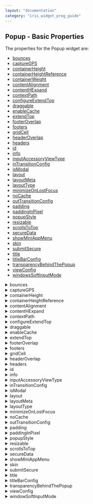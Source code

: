 ```yaml
---
layout: "documentation"
category: "iris_widget_prog_guide"
---
```

                               

Popup - Basic Properties
------------------------

The properties for the Popup widget are:

*   [bounces](#bounces)
*   [captureGPS](#captureG)
*   [containerHeight](#containe2)
*   [containerHeightReference](#containe3)
*   [containerWeight](#containe)
*   [contentAlignment](#contentAlignment)
*   [contentHExpand](#contentHExpand)
*   [contextPath](#contextPath)
*   [configureExtendTop](#configur)
*   [draggable](#draggabl)
*   [enableCache](#enableCa)
*   [extendTop](#extendTo)
*   [footerOverlap](#footerOv)
*   [footers](#footers)
*   [gridCell](#gridCell)
*   [headerOverlap](#headerOverlap)
*   [headers](#headers)
*   [id](#id)
*   [info](#info)
*   [inputAccessoryViewType](#inputAccessoryViewType)
*   [inTransitionConfig](#inTransitionConfig)
*   [isModal](#isModal)
*   [layout](#layout)
*   [layoutMeta](#layoutMe)
*   [layoutType](#layoutType)
*   [minimizeOnLostFocus](#minimize)
*   [noCache](#noCache)
*   [outTransitionConfig](#outTransitionConfig)
*   [padding](#padding)
*   [paddingInPixel](#paddingI)
*   [popupStyle](#popupSty)
*   [resizable](#resizabl)
*   [scrollsToTop](#scrollsT)
*   [secureData](#secureData)
*   [showMiniAppMenu](#showMini)
*   [skin](#skin)
*   [submitSecure](#submitSecure)
*   [title](#title)
*   [titleBarConfig](#titleBar)
*   [transparencyBehindThePopup](#transparencyBehindThePopup)
*   [viewConfig](#viewConfig)
*   [windowsSoftInputMode](#windowsSoftInputMode)


<details close markdown="block"><summary>bounces</summary>

* * *

Specifies whether the scroll view bounces past the edge of the content and back again.

### Syntax
{% highlight voltMx %}
bounces
{% endhighlight %}

### Type

Boolean

### Read/Write

Read + Write

### Remarks

The default value for this property is true.

If set to _false,_ the scroll view bounce is not applied.

If set to _true,_ the scroll view bounce is applied.

### Example

{% highlight voltMx %}
//Defining properties for a Popup with bounces:true
var popBasic ={id:"popUp", title:"PopUP", skin:"popSkin", isModal:true};

var popLayout ={containerWeight:100, padding:[5,5,5,5]};

var popPSP ={**bounces:true**};  
  
//Creating the Popup.  
var popUp=new voltmx.ui.Popup(popBasic, popLayout, popPSP);
{% endhighlight %}

### Platform Availability

*   Available in the IDE
*   iPhone
*   iPad

* * *

</details>
<details close markdown="block"><summary>captureGPS</summary>

* * *

Specifies if the Popup must display a dialog seeking permission from the user to access the location details.

### Syntax
{% highlight voltMx %}
captureGPS
{% endhighlight %}

### Type

Boolean

### Read/Write

No

### Remarks

The default value for this property is false.

If set to _true,_ the dialog appears when you navigate to the specified Popup.

If set to _false,_ the dialog does not appear when you navigate to the specified Popup.

set the value to _true_ (select the checkbox).

For this property to work, you must have selected **Requires GPS functionality** in the Project Properties of the Application (For more information, see the _Configuring Project Properties_ section of the _VoltMX Iris User Guide_) to enable the application to use the GPS functionality.

The following image illustrates the popup to access the location details:

![](Resources/Images/CaptureGPS.png)

### Example

{% highlight voltMx %}
//Defining properties for a Popup with captureGPS:true
var popBasic ={id:"popUp", title:"PopUP", skin:"popSkin", isModal:true};

var popLayout ={containerWeight:100, padding:[5,5,5,5]};
		var popPSP ={**captureGPS:true**};

//Creating the Popup.
var popUp=new voltmx.ui.Popup(popBasic, popLayout, popPSP);
{% endhighlight %}

### Platform Availability

Available in the IDE

Available on Server side Mobile Web (advanced) platform only

* * *

</details>
<details close markdown="block"><summary>containerHeight</summary>

* * *

Specifies the available height of the container in terms of percentage. The percentage is with reference to the value of containerHeightReference property.

### Syntax

containerHeight

### Type

Number

### Read/Write

Read + Write

### Remarks

In Windows platforms, popup occupies the child widget/content height.

If not configured, the value may vary depending on the platforms.

### Example

{% highlight voltMx %}
//Defining properties for a Popup with containerHeight:80
var popBasic ={id:"popUp", title:"PopUP", skin:"popSkin", headers:[box1,box2], footers:[box3,box4], isModal:true, transparencyBehindThePopup:100};

var popLayout ={**containerHeight:80**,padding:[5,5,5,5]};

var popPSP ={};

//Creating the Popup.
var popUp=new voltmx.ui.Popup(popBasic, popLayout, popPSP);

//Reading the containerHeight of the popUp
alert("popUp containerHeight::"+popUp.containerHeight);


{% endhighlight %}

### Platform Availability

Available on all platforms.

* * *

</details>
<details close markdown="block"><summary>containerHeightReference</summary>

* * *

This property is enabled when you set the [containerHeight](#containe). The widget height percentage is calculated based on the following options:

### Syntax
{% highlight voltMx %}
containerHeightReference
{% endhighlight %}

### Type

Number

### Read/Write

Read + Write

### Remarks

The default value for this property is CONTAINER\_HEIGHT\_BY\_FORM\_REFERENCE.

The container height percentage is calculated based on the below options.

*   CONTAINER\_HEIGHT\_BY\_FORM\_REFERENCE: The Popup height is calculated based on the height of the Form excluding headers and footers. This property doesn't have any effect if the scrollbox is placed inside a popup or headers/footers. On Desktop Web platform, view port height is considered as form height.
*   CONTAINER\_HEIGHT\_BY\_PARENT\_WIDTH: Use this option if the Popup is placed inside a Box. The width is calculated based on the width of the Box. On Desktop Web platform, view port width is considered as parent width.
*   CONTAINER\_HEIGHT\_BY\_DEVICE\_REFERENCE: Specifies the height of the popup as that of the height of the device/screen height. On Desktop Web platform, screen height is considered as device height.

> **_Note:_** To set the value through code, prefix the option with _constants._ such as _**constants.<option>**_.

### Example

{% highlight voltMx %}
//Defining the properties for Popup with 
	containerHeightReference: constants.CONTAINER_HEIGHT_BY_DEVICE_REFERENCE
var popBasic ={id:"popUp", title:"PopUP", skin:"popSkin", headers:[box1,box2], 
	footers:[box3,box4], isModal:true, transparencyBehindThePopup:100};

var popLayout ={containerHeight:80,padding:[5,5,5,5], 
	**containerHeightReference: constants.CONTAINER_HEIGHT_BY_DEVICE_REFERENCE**};

var popPSP ={};

//Creating the Popup.
var popUp=new voltmx.ui.Popup(popBasic, popLayout, popPSP); 
{% endhighlight %}

### Platform Availability

Available in the IDE

Available on all platforms.

* * *

</details>
<details close markdown="block"><summary>contentAlignment</summary>

* * *

Specifies the alignment of content in the Popup with respect to the boundaries of the Popup.

### Syntax
{% highlight voltMx %}
contentAlignment
{% endhighlight %}

### Type

Constant

### Read/Write

Read + Write

### Remarks

The default value for this property is CONTENT\_ALIGN\_CENTER.

Following are the possible alignment options available for Popup content:

*   CONTENT\_ALIGN\_TOP\_LEFT – Specifies the content should be aligned at the top left corner of the Popup.
*   CONTENT\_ALIGN\_TOP\_CENTER – Specifies the content should be aligned at the top center corner of the Popup.
*   CONTENT\_ALIGN\_TOP\_RIGHT – Specifies the content should be aligned at the top right corner of the Popup.
*   CONTENT\_ALIGN\_MIDDLE\_LEFT – Specifies the content should be aligned at middle left corner of the Popup.
*   CONTENT\_ALIGN\_CENTER – Specifies the content should be aligned center of the Popup.
*   CONTENT\_ALIGN\_MIDDLE\_RIGHT – Specifies the content should align at the middle right corner of the Popup.
*   CONTENT\_ALIGN\_BOTTOM\_LEFT – Specifies the content should be aligned at the bottom left corner of the Popup.
*   CONTENT\_ALIGN\_BOTTOM\_CENTER – Specifies the content should be aligned at the bottom center corner of the Popup.
*   CONTENT\_ALIGN\_BOTTOM\_RIGHT – Specifies the content should be aligned at the bottom right corner of the Popup.

> **_Note:_** When the contentHExpand property is set to true, the Popup content occupies the entire width of the Popup. When the contentHExpand property is set to false, the Popup content is aligned based on the contentAlignment property.

### Example

{% highlight voltMx %}
<PopupName>.contentAlignment = constants. CONTENT_ALIGN_CENTER
{% endhighlight %}

### Platform Availability

This property is available on Windows Phone 8.1

* * *

</details>
<details close markdown="block"><summary>contentHExpand</summary>

* * *

Specifies if the content should occupy all the width available in the Popup Widget.

**Default:**_true_

If set to _false_, the content in the Popup occupies its preferred width. The preferred width of a widget is the sum of its content’s width, margin and padding.

If set to _true_, the content in the Popup occupies the entire width of the Popup.

### Syntax

contentHExpand

### Type

Boolean

### Read/Write

No

### Example

{% highlight voltMx %}
<PopupName>.contentHExpand = true;
{% endhighlight %}

### Platform Availability

This property is available on Windows Phone 8.1

* * *

</details>
<details close markdown="block"><summary>contextPath</summary>

* * *

Specifies the context path to be displayed in the address field of the browser. For more information about specifying a context path.

**Default:** empty

> **_Note:_** This field is only populated when you specify a Context ID and a corresponding Context Path in the Site Minder tab under Mobile web in the Project properties window.

#### Syntax

contextPath

### Type

String

### Example

{% highlight voltMx %}
//Defining properties for a Popup with contextPath:"https://www.xyz.com"
var popBasic ={id:"popUp", title:"PopUP", skin:"popSkin", isModal:true};

var popLayout ={containerWeight:100, padding:[5,5,5,5]};

var popPSP ={**contextPath:"https://www.xyz.com"**};

//Creating the Popup.
var popUp=new voltmx.ui.Popup(popBasic, popLayout, popPSP);
{% endhighlight %}

### Platform Availability

*   Available in the IDE
*   Server side Mobile Web (basic)
*   Server side Mobile Web (BJS)

* * *

</details>
<details close markdown="block"><summary>configureExtendTop</summary>

* * *

This property enables you to configure extendTop property.

### Syntax
{% highlight voltMx %}
None. Its an IDE only property
{% endhighlight %}

### Read/Write

No

### Remarks

The default value for this property is false.

If set to _true,_ the property extendTop is displayed.

If set to _false,_ the property extendTop is not displayed.

### Platform Availability

*   Available in the IDE
*   iPhone
*   iPad

* * *

</details>
<details close markdown="block"><summary>draggable</summary>

* * *

Specifies the weather the popup can be dragged across the browser screen.

### Syntax
{% highlight voltMx %}
draggable
{% endhighlight %}

### Type

Boolean

### Read/Write

No

### Remarks

The default value for this property is false.

If set to _true_, the popup window can be dragged.

if set to _false_, the popup window cannot be dragged.

### Example

{% highlight voltMx %}
//Defining properties for a Popup with draggable:true.
var popBasic ={id:"popUp", title:"PopUP", skin:"popSkin", isModal:true};

var popLayout ={containerWeight:100, padding:[5,5,5,5]};

var popPSP ={**draggable: true**};
		  
//Creating the Popup.
var popUp=new voltmx.ui.Popup(popBasic, popLayout, popPSP);
{% endhighlight %}

### Platform Availability

Available in the IDE

This property is available on Desktop Web platform.

* * *

</details>
<details close markdown="block"><summary>enableCache</summary>

* * *

This property enables you to improve the performance of Positional Dimension Animations.

### Syntax
{% highlight voltMx %}
enableCache
{% endhighlight %}

### Type

Boolean

### Read/Write

Read + Write

### Remarks

The default value for this property is true.

When this property is used, it increases the memory consumption by the application. It enables tradeoff between performance and visual quality of the content.

### Platform Availability

Available in the IDE

This property is supported only on Windows platform

* * *

</details>
<details close markdown="block"><summary>extendTop</summary>

* * *

Specifies the popup content to scroll under the App Menu. This property is supported in iOS7 and above only.

### Syntax
{% highlight voltMx %}
extendTop
{% endhighlight %}

### Type

Boolean

### Read/Write

Read + Write

### Remarks

This property is also applicable on the Application Level properties under Application Properties > Native > iPhone/iPad > Platform Settings. The property set at popup level takes precedence over Application level.

The default value for this property is false.

If set to _true,_ the popup scroll under the App Menu.

This property is applicable on popup level headers and footers, app level headers and footers, title bar, and app menu.

### Example

{% highlight voltMx %}
//Defining a popup with extendTop:true

var popBasic ={id:"popUp", title:"PopUP", skin:"popSkin", isModal:true};

var popLayout ={containerWeight:100, padding:[5,5,5,5]};

var popPSP ={**extendTop:true**};

//Creating the Popup.
var popUp=new voltmx.ui.Popup(popBasic, popLayout, popPSP);
{% endhighlight %}

### Platform Availability

*   Available in the IDE
*   iPhone
*   iPad

* * *

</details>
<details close markdown="block"><summary>footerOverlap</summary>

* * *

Specifies if the footer must overlaps the Popup. For example, every time you scroll the Popup, the footer is fixed and the footer overlaps the Popup as specified in the Footer Overlap field. If this field is selected, the Popup scrolls behind the footer background and a part of the footer background is transparent.

**Default:**_false_

### Syntax
{% highlight voltMx %}
footerOverlap
{% endhighlight %}

### Type

Boolean

### Read/Write

No

### Example

{% highlight voltMx %}
//Defining properties for a Popup with footerOverlap:true
var popBasic ={id:"popUp", title:"PopUP", skin:"popSkin", isModal:true};

var popLayout ={containerWeight:100, padding:[5,5,5,5]};

var popPSP ={**footerOverlap:true**};

//Creating the Popup.
var popUp=new voltmx.ui.Popup(popBasic, popLayout, popPSP);
{% endhighlight %}

### Platform Availability

*   Available in the IDE
*   iPhone
*   iPad

* * *

</details>
<details close markdown="block"><summary>footers</summary>

* * *

A footer is a section of the Popup that is docked at the bottom of the Popup (does not scroll along with the content of the Popup).

### Syntax
{% highlight voltMx %}
footers
{% endhighlight %}

### Type

Array(voltmx.ui.Box)

### Read/Write

Read only

### Remarks

It accepts an array of voltmx.ui.Box object references with horizontal orientation that are added as footer docked at the bottom of the Popup. These footers can be reused across forms.

### Example

{% highlight voltMx %}
//Defining properties for a Popup with Footers:[box3,box4], where box3 and box4 are boxes and these boxes should be created and made available for access.
var popBasic ={id:"popUp", title:"PopUP", skin:"popSkin", headers:[box1,box2], **footers:[box3,box4]**, isModal:true, transparencyBehindThePopup:100};

var popLayout ={containerWeight:100, padding:[5,5,5,5]};

var popPSP ={};

//Creating the Popup.
var popUp=new voltmx.ui.Popup(popBasic, popLayout, popPSP);
{% endhighlight %}

### Platform Availability

Available in the IDE

Available on all platforms

* * *

</details>
<details close markdown="block"><summary>gridCell</summary>

* * *

Represents the grid cell details in the sequence colSpan, rowSpan, rowNo, colNo. Description of the details are:

*   colSpan: Specifies the number of columns that a grid should span. Default value is 1.
*   rowSpan: Specifies the number of rows that a grid should span. Default value is 1.
*   rowNo: Specifies the row number in where the widget is placed in a grid layout.
*   colNo: Specifies the column number in where the widget is placed in a grid layout.

### Syntax
{% highlight voltMx %}
gridCell
{% endhighlight %}

### Type

JSObject

### Read/Write

Read + Write

### Remarks

This property is applicable only when a widget is placed inside a container widget with Grid Layout applied.

Layout type is not visible as a property. It is set when the user applies XYLayout or GridLayout on a form. The default option is XYLayout. To set GridLayout, right-click on the form and select Apply GridLayout.  

### Example

{% highlight voltMx %}
//Defining properties for a Popup with gridCell.
var popBasic ={id:"popUp", title:"PopUP", skin:"popSkin", headers:[box1,box2], footers:[box3,box4], isModal:true, transparencyBehindThePopup:100};

var popLayout ={containerWeight:80,padding:[5,5,5,5], layoutType: constants.CONTAINER_LAYOUT_GRID,
layoutMeta: {
	"cols": 8,
	"colmeta": ["15", "15", "15", "15", "15", "15", "5", "5"],
	"rows": 4
},**gridCell: {"colSpan":1, "rowSpan":1, "rowNo":1, "colNo":1}** };

var popPSP ={};

//Creating the Popup.
var popUp=new voltmx.ui.Popup(popBasic, popLayout, popPSP);
{% endhighlight %}

### Platform Availability

*   Available in the IDE
*   Windows Tablet

* * *

</details>
<details close markdown="block"><summary>headerOverlap</summary>

* * *

Specifies if the header must overlaps the Popup.

### Syntax
{% highlight voltMx %}
headerOverlap
{% endhighlight %}

### Type

Boolean

### Read/Write

No

### Remarks

The default value for this property is false.

For example, every time you scroll the Popup, the header is fixed and the header overlaps the Popup as specified in the header overlap field. If this field is selected, the Popup scrolls behind the header background and a part of the header background is transparent.

### Example

{% highlight voltMx %}
//Defining properties for a Popup with headerOverlap:true
var popBasic ={id:"popUp", title:"PopUP", skin:"popSkin", isModal:true};

var popLayout ={containerWeight:100, padding:[5,5,5,5]};

var popPSP ={**headerOverlap:true**};

//Creating the Popup.
var popUp=new voltmx.ui.Popup(popBasic, popLayout, popPSP);
{% endhighlight %}

### Platform Availability

*   Available in the IDE
*   iPhone
*   iPad

* * *

</details>
<details close markdown="block"><summary>headers</summary>

* * *

A header is a section of the Popup that is docked at the top of the Popup (does not scroll along with the content of the Popup). It accepts an array of voltmx.ui.Box object references with horizontal orientation that are added as header docked at the top of the Popup. These headers can be reused across Popups.

### Syntax
{% highlight voltMx %}
headers
{% endhighlight %}

### Type

Array(voltmx.ui.Box)

### Read/Write

Read only

### Example

{% highlight voltMx %}
//Defining properties for a Popup with headers:[box1,box2],Where box1 and box2 are boxes and these boxes should be created and made available for access.
var popBasic ={id:"popUp", title:"PopUP", skin:"popSkin", **headers:[box1,box2]**, footers:[box3,box4], isModal:true, transparencyBehindThePopup:100};

var popLayout ={containerWeight:100, padding:[5,5,5,5]};

var popPSP ={};

//Creating the Popup.
var popUp=new voltmx.ui.Popup(popBasic, popLayout, popPSP);
{% endhighlight %}

### Platform Availability

Available in the IDE

Available on all platforms

* * *

</details>
<details close markdown="block"><summary>id</summary>

* * *

id is a unique identifier of Popup consisting of alpha numeric characters. Every Popup should have a unique id within an application.

### Syntax
{% highlight voltMx %}
id
{% endhighlight %}

### Type

String

### Read/Write

No

### Example

{% highlight voltMx %}
//Defining properties for a Popup with id:"popUp1"
var popBasic ={**id:"popUp1"**, title:"PopUP",skin:"popSkin", headers:[box1,box2], footers:[box3,box4], isModal:true, transparencyBehindThePopup:100};

var popLayout ={containerWeight:100,padding:[5,5,5,5]};

var popPSP ={};

//Creating the Popup.
var popUp1=new voltmx.ui.Popup(popBasic, popLayout, popPSP);
{% endhighlight %}

### Platform Availability

Available in the IDE

Available on all platforms

* * *

</details>
<details close markdown="block"><summary>info</summary>

* * *

A custom JSObject with the key value pairs that a developer can use to store the context with the widget. This will help in avoiding the globals to most part of the programming.

> **_Note:_** This is a **non-Constructor** property. You cannot set this property through widget constructor. But you can read and write data to it.

Info property can hold any JSObject. After assigning the JSObject to info property, the JSObject should not be modified. For example,

{% highlight voltMx %}
var inf = {a: 'hello'};
widget.info = inf; //works
widget.info.a = 'hello world'; //This will not update the widget info a property to Hello world. widget.info.a will have old value as hello.
{% endhighlight %}

### Syntax
{% highlight voltMx %}
info
{% endhighlight %}

### Type

JSObject

### Read/Write

Read + Write

### Example

{% highlight voltMx %}
//Defining properties for a Popup with info property.
var popBasic ={id:"popUp", title:"PopUP", skin:"popSkin", headers:[box1,box2], footers:[box3,box4], isModal:true, transparencyBehindThePopup:100};

var popLayout ={containerWeight:100,padding:[5,5,5,5]};

var popPSP ={};
  
//Creating the Popup.
var popUp=new voltmx.ui.Popup(popBasic, popLayout, popPSP);  
**popUp.info = {key:"text of popup"};**  
//Reading the info of the popUp.	
alert("popUp info is ::"+popUp.info);
{% endhighlight %}

### Platform Availability

Available on all platforms

* * *

</details>
<details close markdown="block"><summary>inputAccessoryViewType</summary>

* * *

When building iPhone applications that support or provide text input, it's often necessary to create some extra buttons (or other controls) beyond the ones provided by the default keyboard interface.

### Syntax
{% highlight voltMx %}
inputAccessoryViewType
{% endhighlight %}

### Type

Number

### Read/Write

No

### Remarks

VoltMX Platform by default, adds the Previous, Next and Done buttons to the applicable input controls. These buttons allow specific operations needed by your application, such as moving to the next or previous text field, make the keyboard disappear. The area above the keyboard is known as Input Accessory View.

This property, allows you to specify the type of accessory view that will be shown for all the input controls on this Popup.

![](Resources/Images/onlynextprevtoolbar.png)

The Input Accessory View Type defined in the form level takes precedence over the Input Accessory View Type defined in application level settings.

You can select one of the following view types:

**Default:** FORM\_INPUTACCESSORYVIEW\_DEFAULT

The available options are:

*   FORM\_INPUTACCESSORYVIEW\_NONE: Use this option if you do not want to specify the toolbar.  
    This option should be used carefully, as setting this option for widgets like calendar leaves the user with no option to select and drop-down a wheel calendar.
*   FORM\_INPUTACCESSORYVIEW\_DEFAULT: Specifies that the toolbar that is defined in the Application level settings. To set the Application level settings, right-click on the project and navigate to `Properties> Native App>iPhone/iPad.`
*   FORM\_INPUTACCESSORYVIEW\_NEXTPREV: Specifies the navigation options as Next, Previous, and Done for a popup. The below image illustrates the nextprevtoolbar set for a Textbox. The highlighted toolbar is achieved by setting the Keyboard Type as _Default_ for a Textbox and Input Accessory View Type as _nextprevtoolbar_ to the popup.

![](Resources/Images/nextprevtoolbar.png)

*   FORM\_INPUTACCESSORYVIEW\_CANCEL: Specifies that the input accessory view has a cancel button. This option does not trigger any events. Specifies that the input accessory view has a cancel button. This option does not trigger any events.

This option (_none_) should be used carefully, as setting this option for widgets like calendar leaves the user with no option to select and drop-down a wheel calendar.

### Example

{% highlight voltMx %}
//Defining properties for a Popup with inputAccessoryViewType as nextprevtoolbar
var popBasic ={id:"popUp", title:"PopUP", skin:"popSkin", isModal:true};

var popLayout ={containerWeight:100, padding:[5,5,5,5]};

var popPSP ={**inputAccessoryViewType:constants.nextprevtoolbar**};

//Creating the Popup.
var popUp=new voltmx.ui.Popup(popBasic, popLayout, popPSP);
{% endhighlight %}

### Platform Availability

*   Available in the IDE
*   iPhone
*   iPad

* * *

</details>
<details close markdown="block"><summary>inTransitionConfig</summary>

* * *

Specifies the configuration to be used when the user arrives on this form. It accepts hash values.

### Syntax
{% highlight voltMx %}
inTransitionConfig
{% endhighlight %}

### Type

JSObject

### Read/Write

Read + Write

### Remarks

Following are the properties available for iPhone and iPad:

**transitionDuration:** Specifies the duration after which the transition is applied on the popup. The default value is 0.3 seconds.

**transitionDirection:** Specifies the direction from which the popup is displayed. The available options are:

1.  none - Use this option if you do not want to specify a transition direction.
2.  fromRight - Specifies that the popup must appear from the right.
3.  fromLeft - Specifies that the popup must appear from the left.
4.  fromBottom - Specifies that the popup must appear from the bottom.
5.  fromTop - Specifies that the popup must appear from the top.

**transitionEffect:** Specifies the effect from which the popup is displayed. The available options are:

1.  none - Use this option if you do not want to specify a transition direction.
2.  transitionMoveIn - Specifies that the popup must slide over the existing content in the direction as specified in the _transitionDirection_.
3.  transitionPush - Specifies that the popup must push the existing content in the direction as specified in the _transitionDirection_ preserve">var var take its place.
4.  transitionReveal - Specifies that the popup must be revealed gradually in the direction as specified in the _transitionDirection_.

The below effects applicable to Android platform:

1.  default/none - The constant value is 0. The default device effect is applied or none of the effect is applied.
2.  bottom-top - The constant value is 1. Specifies that the popup must _slide-in_ from the bottom and proceed towards the top.
3.  from left - The constant value is 2. Specifies that the popup must _slide-in_ from the _left_ with a _fade_ effect.
4.  from right- The constant value is 3. Specifies that the popup must _slide-in_ from the _right_ with a _fade_ effect.
5.  to right- The constant value is 4. Specifies that the popup must _slide-out_ to the _right_ with a _fade_ effect.
6.  to left- The constant value is 5. Specifies that the popup must _slide-out_ to the _left_ with a _fade_ effect.
7.  from center- The constant value is 6. Specifies that the popup must _grow_ from the _center_ with a _fade_ effect.
8.  topright-bottom - The constant value is 7. Specifies that the popup must _slide-in_ from the _top-right_ corner and proceed towards the bottom.
9.  bottomleft-top - The constant value is 8. Specifies that the popup must _slide-in_ from the _bottom-left_ corner and proceed towards the top.
10.  bottom-top style1 - The constant value is 9. Specifies that the popup must _shrink_ from the bottom towards the top.
11.  top down - The constant value is 10. Specifies that the popup must _slide-in_ from the top and proceed towards the bottom.

{% highlight voltMx %}
//sample code to set inTransitionConfig with the option bottom-top.  
  
popup1.inTransitionConfig= { popupAnimation: 1 };
{% endhighlight %}

Following are the properties available for Windows Phone:

**inTransition:** Specifies the effect from which the popup is displayed. The available options are:

1.  Slide In- Specifies that the popup must slide horizontally from left into the view. By default, this option is selected.
2.  Pop In- Specifies that the popup must emerge from center-center of the screen.
3.  none: The popup appears with no animation applied.

On SPA Platform, **Transition** has the below options to set:

1.  None- Use this option if you do not want to specify a transition direction.
2.  Top Center - Specifies that the popup must appear from the top center.
3.  Bottom Center - Specifies that the popup must appear from the bottom center.
4.  Right Center - Specifies that the popup must appear from the right center.
5.  Left Center - Specifies that the popup must appear from the left center.

### Example

{% highlight voltMx %}
//Defining properties for a Popup with inTransitionConfig:{transitionDirection:"topCenter"}
var popBasic ={id:"popUp", title:"PopUP", skin:"popSkin", isModal:true};

var popLayout ={containerWeight:100, padding:[5,5,5,5]};

var popPSP ={**inTransitionConfig:{transitionDuration:"0.5", transitionEffect:"transitionMoveIn", transitionDirection:"topCenter"}**};

//Creating the Popup.
var popUp=new voltmx.ui.Popup(popBasic, popLayout, popPSP);

//Reading the inTransitionConfig of the popUp
alert("popUp inTransitionConfig::"+popUp.inTransitionConfig);
{% endhighlight %}

### Platform Availability

Available in the IDE

Available on all platforms., Windows Desktop, and Windows Tablet

* * *

</details>
<details close markdown="block"><summary>isModal</summary>

* * *

This property indicates whether the popup is to be shown as modal window or a non-modal window.

### Syntax
{% highlight voltMx %}
isModal
{% endhighlight %}

### Type

Boolean

### Read/Write

Read + Write

### Remarks

In user interface design, a _modal_ window, which is a child window that requires users to interact with it before they can return to operating the parent application, thus preventing the workflow on the application main window.

The default value for this property is false.

If set to _true,_ the popup is shown as modal window.

If set to _false,_ the popup is shown as non-modal window.

### Example

{% highlight voltMx %}
//Defining properties for a Popup with isModal:true
var popBasic ={id:"popUp", title:"PopUP",skin:"popSkin", headers:[box1,box2], footers:[box3,box4], **isModal:true**, transparencyBehindThePopup:100};

var popLayout ={containerWeight:100,padding:[5,5,5,5]};

var popPSP ={};
  
//Creating the Popup.
var popUp=new voltmx.ui.Popup(popBasic, popLayout, popPSP);

//Reading the isModal of the popUp
alert("popUp isModal::"+popUp.isModal);
{% endhighlight %}

### Platform Availability

Available in the IDE

Available on all platforms

* * *

</details>
<details close markdown="block"><summary>layout</summary>

* * *

Specifies if the arrangement of the widgets either in horizontal or vertical direction.

### Syntax
{% highlight voltMx %}
layout
{% endhighlight %}

### Type
String

### Read/Write
No

### Remarks

The default value for this property is Vertical.

The available options are:

*   Vertical:The navigation happens in vertical direction.
*   Horizontal:The navigation happens in horizontal direction.

### Example

{% highlight voltMx %}
//Defining properties for a Popup with layout:Vertical
var popBasic ={id:"popUp", title:"PopUP", skin:"popSkin", isModal:true};

var popLayout ={containerWeight:100, padding:[5,5,5,5]};

var popPSP ={**layout:constants.Vertical**};

//Creating the Popup.
var popUp=new voltmx.ui.Popup(popBasic, popLayout, popPSP);
{% endhighlight %}

### Platform Availability

Available in the IDE

This property is available on Windows Tablet

* * *

</details>
<details close markdown="block"><summary>layoutMeta</summary>

* * *

A custom JSObject with the key, value pairs that developer can use to provide the meta info about the grid layout.

### Syntax
{% highlight voltMx %}
layoutMeta
{% endhighlight %}

### Type

JSObject

### Read/Write

Read + Write

### Remarks

The following are the mandatory keys required to be part of the Meta.

The data for layoutmeta data is set when you set grid layout view properties for rows and columns. This property can be set using VoltMX Iris Grid Layout view. To set the view, go to Window > Show View > Others and select GridLayout View from VoltMX Iris folder.

**rows :** no of grid rows

**cols** : no of grid cols

**colmeta**: \[{width:"width in %"}\]

The sum total of percentage (%) widths of each of the columns in the grid layout should add up to 100%.

### Example

{% highlight voltMx %}
//Defining properties for a Popup with layoutMeta.
var popBasic ={id:"popUp", title:"PopUP", skin:"popSkin", headers:[box1,box2], footers:[box3,box4], isModal:true, transparencyBehindThePopup:100};

var popLayout ={containerWeight:80,padding:[5,5,5,5], layoutType: constants.CONTAINER_LAYOUT_GRID,
**layoutMeta: {
		"cols": 8,
	"colmeta": ["15", "15", "15", "15", "15", "15", "5", "5"],
	"rows": 4}**,
		gridCell: {"colSpan":1, "rowSpan":1, "rowNo":1, "colNo":1} };

var popPSP ={};

//Creating the Popup.
var popUp=new voltmx.ui.Popup(popBasic, popLayout, popPSP);
{% endhighlight %}

### Platform Availability

*   Available in the IDE
*   Windows Tablet

* * *

</details>
<details close markdown="block"><summary>layoutType</summary>

* * *

Defines the type of the layout of container widget.

### Syntax
{% highlight voltMx %}
layoutType
{% endhighlight %}

### Type

String

### Read/Write

Read only

### Remarks

The available options are:

*   CONTAINER\_LAYOUT\_BOX: This is the default options on both Windows Tablet and Desktop Web platforms.
*   CONTAINER\_LAYOUT\_GRID: In grid layout the form is split it to rows and columns.

Layout type is not visible as a property. It is set when the user applies XYLayout or GridLayout on a form. From the IDE, the default option is XYLayout. To set GridLayout, right-click on the form and select Apply GridLayout.

### Example

{% highlight voltMx %}
//Defining properties for a Popup with layoutType:CONTAINER_LAYOUT_GRID.
var popBasic ={id:"popUp", title:"PopUP", skin:"popSkin", headers:[box1,box2], footers:[box3,box4], isModal:true, transparencyBehindThePopup:100};

var popLayout ={containerWeight:80,padding:[5,5,5,5], **layoutType: constants.CONTAINER_LAYOUT_GRID**,
layoutMeta: {
	"cols": 8,
	"colmeta": ["15", "15", "15", "15", "15", "15", "5", "5"],
	"rows": 4
}, gridCell: {"colSpan":1, "rowSpan":1, "rowNo":1, "colNo":1} };

var popPSP ={};

//Creating the Popup.
var popUp=new voltmx.ui.Popup(popBasic, popLayout, popPSP);
{% endhighlight %}

### Platform Availability

*   Available in the IDE
*   Windows Tablet

* * *

</details>
<details close markdown="block"><summary>minimizeOnLostFocus</summary>

* * *

Indicates the popup window should minimize when the focus moves out of the popup.

### Syntax
{% highlight voltMx %}
minimizeOnLostFocus
{% endhighlight %}

### Type

Boolean

### Read/Write

No

Remarks

This property is applicable only for non-modal popup.

The default value for this property is false.

If set to _true_, the popup window is minimized.

if set to _false_, the popup window is not minimized.

### Example

{% highlight voltMx %}
//Defining a Popup with layoutType
var popBasic = {id:"popup", type:constants.POPUP_TYPE_NATIVE , title:"Welcome"};

var popLayout ={displayOrientation:constants.POPUP_DISPLAY_ORIENTATION_BOTH, paddingInPixel:false, padding:[5,5,5,5]};

var popPSP ={layoutType: constants.CONTAINER_LAYOUT_GRID,
layoutMeta: {
	"cols": 8,
	"colmeta": ["15", "15", "15", "15", "15", "15", "5", "5"],
	"rows": 4
	}, **minimizeOnLostFocus: true**};

//Creating a POPUP.
var frm =new voltmx.ui.Popup(popBasic, popLayout, popPSP);
{% endhighlight %}

### Platform Availability

Available in the IDE

This property is available on Desktop Web

* * *

</details>
<details close markdown="block"><summary>noCache</summary>

* * *

This property indicates that if the form is enabled for caching on the device browser.

### Syntax
{% highlight voltMx %}
noCache
{% endhighlight %}

### Type

Boolean

### Remarks

A web cache is a mechanism for the temporary storage (caching) of web documents, such as HTML pages and images, to reduce bandwidth usage, server load, and perceived lag.

The default value for this property is true.

If set to _false_, appropriate Cache control headers are included in the HTTP response.

If set to _true_, cache control headers are not included in the HTTP response.

### Example

{% highlight voltMx %}
//Defining properties for a Popup with noCache:false
var popBasic ={id:"popUp", type:constants.POPUP_TYPE_NATIVE, title:"PopUP", skin:"popSkin", isModal:true};

var popLayout ={containerWeight:100,padding:[5,5,5,5]};

var popPSP ={**noCache:false**};

//Creating the Popup.
var popUp=new voltmx.ui.Popup(popBasic, popLayout, popPSP);
{% endhighlight %}

### Platform Availability

*   Available in the IDE
*   Server side Mobile Web (basic)
*   Server side Mobile Web (BJS)

* * *

</details>
<details close markdown="block"><summary>outTransitionConfig</summary>

* * *

### Syntax
{% highlight voltMx %}
outTransitionConfig
{% endhighlight %}

### Type

JSObject

### Read/Write

Read + Write

### Remarks

Specifies the type of transition effect to be applied when the popup is going out of view. It accepts hash values.

Following are the properties available for iPhone and iPad:

**transitionDuration:** Specifies the duration after which the transition is applied on the popup. The default value is 0.3 seconds.

**transitionDirection:** Specifies the direction from which the popup must disappear in a view. You can choose one of the following options:

1.  none - Use this option if you do not want to specify a transition direction.
2.  fromRight - Specifies that the popup must disappear from the right.
3.  fromLeft - Specifies that the popup must disappear from the left.
4.  fromBottom - Specifies that the popup must disappear from the bottom.
5.  fromTop - Specifies that the popup must disappear from the top.

**transitionEffect:** Specifies the type of transition effect to be applied when the form disappears in the view. You can choose one of the following transition effects:

1.  none - Use this option if you do not want to specify a transition direction.
2.  transitionFade - Specifies that the popup must fade when it is transitioned to a hidden or an invisible state.
3.  transitionMoveOut - Specifies that the popup must slide away in the direction as specified in the _transitionDirection_.
4.  transitionMoveIn - Specifies that the popup must slide over the existing content in the direction as specified in the _transitionDirection_.

Following are the properties available for Android platform:

1.  default/none - The constant value is 0. The default device effect is applied or none of the effect is applied.
2.  bottom-top - The constant value is 1. Specifies that the popup must _slide-out_ from the bottom and proceed towards the top.
3.  from left- The constant value is 2. Specifies that the popup must _slide-out_ from the _left_ with a _fade_ effect.
4.  from right - The constant value is 3. Specifies that the popup must _slide-out_ from the _right_ with a _fade_ effect.
5.  to right - The constant value is 4. Specifies that the popup must _slide-in_ to the _right_ with a _fade_ effect.
6.  to left - The constant value is 5. Specifies that the popup must _slide-in_ to the _left_ with a _fade_ effect.
7.  from center - The constant value is 6. Specifies that the popup must _grow_ from the _center_ with a _fade_ effect.
8.  topright-bottom - The constant value is 7. Specifies that the popup must _slide-in_ from the _top-right_ corner and proceed towards the bottom.
9.  bottomleft-top - The constant value is 8. Specifies that the popup must _slide-in_ from the _bottom-left_ corner and proceed towards the top.
10.  bottom-top style1 - The constant value is 9. Specifies that the popup must _shrink_ from the bottom towards the top.
11.  top down - The constant value is 10. Specifies that the popup must _slide-in_ from the top and proceed towards the bottom.

{% highlight voltMx %}
//sample code to set outTransitionConfig with the option top down.  
  
popup1.outTransitionConfig= { popupAnimation: 10 };
{% endhighlight %}

Following are the properties available for Windows Phone:

**outTransition:** Specifies the effect when popup is disappearing. The available options are:

1.  Slide Out- Specifies that the popup must slide horizontally to right when disappearing.
2.  Pop Out- Specifies that the popup must drop in to center-center of the screen when disappearing.
3.  none- The popup disappears with no animation applied.

On SPA Platform, **Transition** has the below options to set:

1.  None- Use this option if you do not want to specify a transition direction.
2.  Top Center - Specifies that the popup must disappear from the top center.
3.  Bottom Center - Specifies that the popup must disappear from the bottom center.
4.  Right Center - Specifies that the popup must disappear from the right center.
5.  Left Center - Specifies that the popup must appear from the left center.

### Example

{% highlight voltMx %}
//Defining properties for a Popup with outTransitionConfig:{transitionDirection:"topCenter"}
var popBasic ={id:"popUp", title:"PopUP", skin:"popSkin", isModal:true};

var popLayout ={containerWeight:100, padding:[5,5,5,5]};

var popPSP ={**outTransitionConfig:{transitionDuration:"0.5", transitionEffect:"transitionMoveIn", transitionDirection:"topCenter"}**};

//Creating the Popup.
var popUp=new voltmx.ui.Popup(popBasic, popLayout, popPSP);

//Reading the outTransitionConfig of the popUp.
alert("popUp outTransitionConfig::"+popUp.outTransitionConfig);
{% endhighlight %}

Availability

Available in the IDE

Available on all platforms., Windows Desktop, and Windows Tablet.

* * *

</details>
<details close markdown="block"><summary>padding</summary>

* * *

Defines the space between the content of the widget and the widget boundaries.

### Syntax
{% highlight voltMx %}
padding
{% endhighlight %}

### Type

Array

### Read/Write

Read + Write

### Remarks

You can use this option to define the top, left, right, and bottom distance between the widget content and the widget boundary.

To define the padding values for a platform, click the (![](Resources/Images/clicktoedit.png)) button against the property to open the _Padding_ screen. Select the checkbox against the platform for which you want to define the padding's and enter the top, left, right, and bottom padding values.

If you want to use the padding values set for a platform across other platforms, you can click the _Apply To_ button and select the platforms on which you want the padding values to be applied.

Due to Browser restrictions, you cannot apply padding for a [ComboBox](ComboBox.html), [Form](Form.html) and [ListBox](ListBox.html) widgets on Mobile Web platform. Padding is not supported by Windows Mobile browser for Box and Image Gallery.

If no skin is applied to a Button, then padding is not supported on iPhone. This is due to iOS Safari browser limitation. If you want the padding to be applied, apply a skin to the button and then apply padding.

The following image illustrates the window to define the padding's for platforms:

![](Resources/Images/PaddingSS.png)  
  
The following image illustrates a widget with a defined padding:

![](Resources/Images/Padding.png)

### Example

{% highlight voltMx %}
//Defining properties for a Popup with padding:[5,5,5,5]
var popBasic ={id:"popUp", title:"PopUP", skin:"popSkin", headers:[box1,box2], footers:[box3,box4], isModal:true, transparencyBehindThePopup :100};

var popLayout ={containerWeight:100, **padding:[5,5,5,5]**};

var popPSP ={};

//Creating the Popup.
var popUp=new voltmx.ui.Popup(popBasic, popLayout, popPSP);


{% endhighlight %}

### Platform Availability

Available in the IDE

Available on all platforms

* * *

</details>
<details close markdown="block"><summary>paddingInPixel</summary>

* * *

Indicates if the padding is to be applied in pixels or in percentage.

### Syntax
{% highlight voltMx %}
paddingInPixel
{% endhighlight %}

### Type

Boolean

### Read/Write

No

### Remarks

The default value for this property is false.

If set to _true,_ the padding is applied in pixels.

If set to _false,_ the padding is applied as set in [padding](#padding) property.

This property can be set to _true_ or _false_ only for iPhone, iPad, Android and Windows Phone. On other platforms this property does not give any results even when set to _true_.

For backward compatibility on older projects, this property is will be made _true_ for iPhone, iPad, Android and Windows Phone and for other platforms it will be _false_.

### Example

{% highlight voltMx %}
//Defining properties for a Popup with padding in pixels.
var popBasic ={id:"popUp", title:"PopUP", skin:"popSkin", headers:[box1,box2], footers:[box3,box4], isModal:true, transparencyBehindThePopup :100};

var popLayout ={containerWeight:100, padding:[5,5,5,5], **paddingInPixel: true**};

var popPSP ={};

//Creating the Popup.
var popUp=new voltmx.ui.Popup(popBasic, popLayout, popPSP);
{% endhighlight %}

### Platform Availability

*   Available in the IDE
*   iPhone
*   iPad
*   Android
*   Windows Phone

* * *

</details>
<details close markdown="block"><summary>popupStyle</summary>

* * *

Specifies the popup style to be displayed in the application.

### Syntax
{% highlight voltMx %}
popupStyle
{% endhighlight %}

### Type

Number

### Read/Write

No

### Remarks

The available options are:

*   POPUP\_TYPE\_VOLTMX\_STYLE:This is the default popup provided by voltmx.
*   POPUP\_TYPE\_NATIVE\_STYLE:This option is applicable for iPad only. Using this style, the popup is rendered as popover.

### Example

{% highlight voltMx %}
//Defining properties for a Popup with outTransitionConfig:{transitionDirection:"topCenter"}
var popBasic ={id:"popUp", title:"PopUP", skin:"popSkin", isModal:true};

var popLayout ={containerWeight:100, padding:[5,5,5,5]};

var popPSP ={**popupStyle:constants.POPUP_TYPE_NATIVE_STYLE}**};

//Creating the Popup.
var popUp=new voltmx.ui.Popup(popBasic, popLayout, popPSP);

//Reading the Popup style.
alert("popUp style is ::"+popUp.popupStyle);
{% endhighlight %}

### Platform Availability

Available in the IDE

Available on iPad platform only

* * *

</details>
<details close markdown="block"><summary>resizable</summary>

* * *

Specifies the weather the popup can be resized across the browser screen.

### Syntax
{% highlight voltMx %}
resizable
{% endhighlight %}

### Type

Boolean

### Read/Write

No

### Remarks

The default value for this property is false.

If set to _true_, the popup window can be resized.

if set to _false_, the popup window cannot be resized.

### Example

{% highlight voltMx %}
//Defining properties for a Popup with resizable:true.
var popBasic ={id:"popUp", title:"PopUP", skin:"popSkin", isModal:true};

var popLayout ={containerWeight:100, padding:[5,5,5,5]};

var popPSP ={**resizable: true**};
		  
//Creating the Popup.
var popUp=new voltmx.ui.Popup(popBasic, popLayout, popPSP);
{% endhighlight %}

### Availability

Available in the IDE

This property is available on Desktop Web platform.

* * *

</details>
<details close markdown="block"><summary>scrollsToTop</summary>

* * *

This property enables you to scroll the Popup to top on tapping a device’s status bar.

### Syntax
{% highlight voltMx %}
scrollsToTop
{% endhighlight %}

### Type

Boolean

### Read/Write

Read + Write

### Remarks

The default value for this property is true.

If this property is true for more than one widget, then this property is not applied to any of the widgets.

### Platform Availability

*   iPhone
*   iPad

* * *

</details>
<details close markdown="block"><summary>secureData</summary>

* * *

Specifies if the browser must retain and use the information that you have filled in a form (for example, username and password) and use it during the POST request made when you refresh the browser or use the back button on the browser.

### Syntax
{% highlight voltMx %}
secureData
{% endhighlight %}

### Type

Boolean

### Read/Write

No

### Remarks

**Default:**_the option is not selected_ (the browser will retain data and use it during POST request)

If you do not want the browser to use the information during the POST request made when you refresh the browser or use the back button on the browser, select the checkbox.

### Example

{% highlight voltMx %}
//Defining properties for a Popup with secureData:true
var popBasic ={id:"popUp", title:"PopUP", skin:"popSkin", isModal:true};

var popLayout ={containerWeight:100,padding:[5,5,5,5]};

var popPSP ={**secureData:true**};

//Creating the Popup.
var popUp=new voltmx.ui.Popup(popBasic, popLayout, popPSP);
{% endhighlight %}

### Availability

*   Available in the IDE
*   Server side Mobile Web (basic)
*   Server side Mobile Web (BJS)

* * *

</details>
<details close markdown="block"><summary>showMiniAppMenu</summary>

* * *

Specifies if the application menu is shown or hidden in the application.

### Syntax
{% highlight voltMx %}
showMiniAppMenu
{% endhighlight %}

### Type

Boolean

### Read/Write

No

### Remarks

The default value for this property is false.

The below image illustrates the default mode of an application menu of the Popup:

![](Resources/Images/formmodewpdefault.png)

**Mini**

If you set the value to mini the application menu is minimized in the application.

The below image illustrates the _Mini_ mode of an application menu of the Popup:

![](Resources/Images/formmodewpmini.png)

### Example

{% highlight voltMx %}
//Defining properties for a Popup with mangoMode:true
var popBasic ={id:"popUp", title:"PopUP", skin:"popSkin", isModal:true};

var popLayout ={containerWeight:100,padding:[5,5,5,5]};

var popPSP ={**showMiniAppMenu:true**};
		  
//Creating the Popup.
var popUp=new voltmx.ui.Popup(popBasic, popLayout, popPSP);
{% endhighlight %}

### Availability

Available in the IDE

Available on Windows Phone platform only.

* * *

</details>
<details close markdown="block"><summary>skin</summary>

* * *

Specifies a background skin for Popup.

### Syntax
{% highlight voltMx %}
skin
{% endhighlight %}

### Type

String

### Read/Write

Read + Write

### Example

{% highlight voltMx %}
//Defining properties for a Popup with skin:"popSkin", skin should be created with the same name through IDE or code.
var popBasic ={id:"popUp", title:"PopUP", **skin:"popSkin"**, headers:[box1,box2], footers:[box3,box4], isModal:true, transparencyBehindThePopup:100};

var popLayout ={containerWeight:100,padding:[5,5,5,5]};

var popPSP ={};
  
//Creating the Popup.
var popUp=new voltmx.ui.Popup(popBasic, popLayout, popPSP);

//Reading the skin of the popUp
alert("popUp skin::"+popUp.skin);
{% endhighlight %}

### Availability

Available in the IDE

Available on all platforms

* * *

</details>
<details close markdown="block"><summary>submitSecure</summary>

* * *

Specifies if the information must be sent using secure connection (https) or insecure connection (http).

### Syntax

submitSecure

### Type

Boolean

### Read/Write

No

Remarks

This property is useful in scenarios where you want the information sent to be secure. For example, credit card user credentials, transactions etc.

**Default:**_false_ (the checkbox is not selected and the information sent is _not_ secure)

To send information securely, set the value to _true_ (select the checkbox).

If you have marked all the Forms to be submitted through a secure protocol, then the popup must also be secured.

### Example

{% highlight voltMx %}
//Defining properties for a Popup with submitSecure:true
var popBasic ={id:"popUp", title:"PopUP", skin:"popSkin", isModal:true};

var popLayout ={containerWeight:100,padding:[5,5,5,5]};

var popPSP ={**submitSecure:true**};

//Creating the Popup.
var popUp=new voltmx.ui.Popup(popBasic, popLayout, popPSP);
{% endhighlight %}

### Availability

*   Available in the IDE
*   Server side Mobile Web (basic)
*   Server side Mobile Web (BJS)

* * *

</details>
<details close markdown="block"><summary>title</summary>

* * *

Specifies a general or descriptive text that will be shown as the title for the Popup.

> **_Note:_** For Desktop Web platform, the title is displayed on the browser window.

### Syntax
{% highlight voltMx %}
title
{% endhighlight %}

### Type

String

### Read/Write

Read + Write

### Example

{% highlight voltMx %}
//Defining properties for a Popup with title:"PopUP Title"
var popBasic ={id:"popUp", **title:"PopUP Title"**, skin:"popSkin", headers:[box1,box2], footers:[box3,box4], isModal:true, transparencyBehindThePopup:100};

var popLayout ={containerWeight:100, padding:[5,5,5,5]};

var popPSP ={};
  
//Creating the Popup.
var popUp=new voltmx.ui.Popup(popBasic, popLayout, popPSP);

//Reading the title of the popUp
alert("popUp title::"+popUp.title);
{% endhighlight %}

### Platform Availability

Available in the IDE

Available on all platforms except SPA platform

* * *

</details>
<details close markdown="block"><summary>titleBarConfig</summary>

* * *

Specifies the configuration properties for title bar for Desktop Web platform.

### Syntax
{% highlight voltMx %}
titleBarConfig
{% endhighlight %}

### Type

JSObject

### Read/Write

Read + Write

### Remarks

**minIcon**: Represents the URL of the icon to be used for displaying the minimize option for the popup window. The default icon is "-".

> Type: String

**maxIcon**: Represents the URL of the icon to be used for displaying the maximize option for the popup window. The default icon is "+".

> Type: String

**closeIcon**: Represents the URL of the icon to be used to close the popup window. The default icon is "X".

> Type: String

**skin**: Specifies the skin to be applied on the browser window.

> Type: String

**template**: Specifies the template for the browser window there the developer can arrange the images and the titles.

### Example

{% highlight voltMx %}
//Defining properties for a Popup with titleBarConfig properties.
var popBasic ={id:"popUp", title:"PopUP", skin:"popSkin", isModal:true};

var popLayout ={containerWeight:100, padding:[5,5,5,5]};

var popPSP ={**titleBarConfig: {
	minIcon: \\resources\desktopweb\min.png,
	maxIconsizeMode: \\resources\desktopweb\max.png,
	closeIcon \\resources\desktopweb\close.png,**   
 **skin: titlebarconfskin}**
};
  
//Creating the Popup.
var popUp=new voltmx.ui.Popup(popBasic, popLayout, popPSP);
{% endhighlight %}

### Availability

Available in the IDE

This property is available on Desktop Web platform.

* * *

</details>
<details close markdown="block"><summary>transparencyBehindThePopup</summary>

* * *

Indicates the transparency to be used behind the popup, default is 100% transparent.

### Syntax
{% highlight voltMx %}
transparencyBehindThePopup
{% endhighlight %}

### Type

Number

### Read/Write

Read + Write

### Remarks

This can be used to have dim effect behind the popup when a popup is shown.

On SPA platforms, transparencyBehindThePopup is supported only for modal popup.

### Example

{% highlight voltMx %}
//Defining properties for a Popup with transparencyBehindThePopup:80
var popBasic ={id:"popUp", title:"PopUP",skin:"popSkin", headers:[box1,box2], footers:[box3,box4], isModal:true, **transparencyBehindThePopup:80**};

var popLayout ={containerWeight:100, padding:[5,5,5,5]};

var popPSP ={};
  
//Creating the Popup.
var popUp=new voltmx.ui.Popup(popBasic, popLayout, popPSP);

//Reading the transparencyBehindThePopup of the popUp.
alert("popUp transparencyBehindThePopup ::"+popUp.transparencyBehindThePopup);
{% endhighlight %}

### Platform Availability

Available in the IDE

Available on all platforms

* * *

</details>
<details close markdown="block"><summary>viewConfig</summary>

* * *

View Configuration is applicable only when container widget layout is grid.

### Syntax
{% highlight voltMx %}
viewConfig
{% endhighlight %}

### Type

JSObject

### Read/Write

No

### Remarks

For more information on applying the Grid layout please refer VoltMX Iris User Guide.

ViewConfig displays two types of views:

*   Normal view
*   Grid view

The type of view will be determined by the Reference Width and Reference Height of the view config property, if reference height and width are greater than 0, then view set is grid view.

For example, if you set an _onClick_ to a box, the _onClick_ event will be executed whenever you click each cell. Set righttap event using _setGestureRecognizer_ to a box and you can see right click behavior on each cell of grid view.

Possible value for Reference width and Height:

Default application displays 0,you can give any number greater than 0 to get grid view type of a widget.

Possible values for Size Mode:

*   constants.GRID\_TYPE\_FIXED
*   constants.GRID\_TYPE\_GROW\_COLUMNS
*   constants.GRID\_TYPE\_GROW\_ROWS

### Example

{% highlight voltMx %}
//Defining properties for a Popup with the viewConfig
var popBasic ={id:"popUp", title:"PopUP", skin:"popSkin", isModal:true};

var popLayout ={containerWeight:100, padding:[5,5,5,5]};

var popPSP ={viewConfig: {
	referenceHeight: 40,
	sizeMode: constants.GRID_TYPE_FIXED,
	referenceWidth: 30			
	};
		  
//Creating the Popup.
var popUp=new voltmx.ui.Popup(popBasic, popLayout, popPSP);
{% endhighlight %}

### Availability

Available in the IDE

This property is available on Windows Tablet platform.

* * *

</details>
<details close markdown="block"><summary>windowSoftInputMode</summary>

* * *

This property defines how the main Popup interacts with the window containing the on-screen soft keyboard.

### Syntax
{% highlight voltMx %}
windowSoftInputMode
{% endhighlight %}

### Type

Number

### Read/Write

No

### Remarks

It determines the adjustments made to the Popup whether it is resized smaller to make room for the soft keyboard or whether its contents pan to make the current focus visible when part of the Popup is covered by the soft keyboard.

**Default:** POPUP\_ADJUST\_RESIZE

Following are the available options:

*   POPUP\_ADJUST\_RESIZE: Specifies the popup is resized and when you click or start typing within the widget which requires an input, the popup scrolls up and the widget which requires an input is not overlapped by the keypad or footer.
*   POPUP\_ADJUST\_PAN: Specifies the widget which requires an input is placed at the bottom of the popup is overlapped by the keypad. The main Popup is not resized to make room for the soft keyboard. Rather, the contents of the Popup are automatically panned so that the current focus is never obscured by the keyboard and users can always see what they are typing. This is generally less desirable than resizing, because the user may need to close the soft keyboard to get at and interact with obscured parts of the Popup.

### Example

{% highlight voltMx %}
//Defining properties for a Popup with windowSoftInputMode:constants.POPUP_ADJUST_RESIZE
var popBasic ={id:"popUp", title:"PopUP", skin:"popSkin", isModal:true};

var popLayout ={containerWeight:100, padding:[5,5,5,5]};

var popPSP ={**windowSoftInputMode:constants.POPUP_ADJUST_RESIZE**};
		  
//Creating the Popup.
var popUp=new voltmx.ui.Popup(popBasic, popLayout, popPSP);
{% endhighlight %}

### Availability

Available in the IDE

Available on Android platform only

* * *

